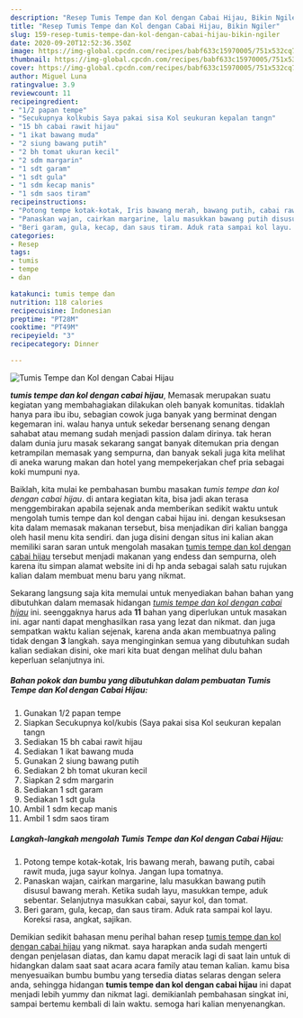 ```yaml
---
description: "Resep Tumis Tempe dan Kol dengan Cabai Hijau, Bikin Ngiler"
title: "Resep Tumis Tempe dan Kol dengan Cabai Hijau, Bikin Ngiler"
slug: 159-resep-tumis-tempe-dan-kol-dengan-cabai-hijau-bikin-ngiler
date: 2020-09-20T12:52:36.350Z
image: https://img-global.cpcdn.com/recipes/babf633c15970005/751x532cq70/tumis-tempe-dan-kol-dengan-cabai-hijau-foto-resep-utama.jpg
thumbnail: https://img-global.cpcdn.com/recipes/babf633c15970005/751x532cq70/tumis-tempe-dan-kol-dengan-cabai-hijau-foto-resep-utama.jpg
cover: https://img-global.cpcdn.com/recipes/babf633c15970005/751x532cq70/tumis-tempe-dan-kol-dengan-cabai-hijau-foto-resep-utama.jpg
author: Miguel Luna
ratingvalue: 3.9
reviewcount: 11
recipeingredient:
- "1/2 papan tempe"
- "Secukupnya kolkubis Saya pakai sisa Kol seukuran kepalan tangn"
- "15 bh cabai rawit hijau"
- "1 ikat bawang muda"
- "2 siung bawang putih"
- "2 bh tomat ukuran kecil"
- "2 sdm margarin"
- "1 sdt garam"
- "1 sdt gula"
- "1 sdm kecap manis"
- "1 sdm saos tiram"
recipeinstructions:
- "Potong tempe kotak-kotak, Iris bawang merah, bawang putih, cabai rawit muda, juga sayur kolnya. Jangan lupa tomatnya."
- "Panaskan wajan, cairkan margarine, lalu masukkan bawang putih disusul bawang merah. Ketika sudah layu, masukkan tempe, aduk sebentar. Selanjutnya masukkan cabai, sayur kol, dan tomat."
- "Beri garam, gula, kecap, dan saus tiram. Aduk rata sampai kol layu. Koreksi rasa, angkat, sajikan."
categories:
- Resep
tags:
- tumis
- tempe
- dan

katakunci: tumis tempe dan 
nutrition: 118 calories
recipecuisine: Indonesian
preptime: "PT28M"
cooktime: "PT49M"
recipeyield: "3"
recipecategory: Dinner

---
```



![Tumis Tempe dan Kol dengan Cabai Hijau](https://img-global.cpcdn.com/recipes/babf633c15970005/751x532cq70/tumis-tempe-dan-kol-dengan-cabai-hijau-foto-resep-utama.jpg)

<b><i>tumis tempe dan kol dengan cabai hijau</i></b>, Memasak merupakan suatu kegiatan yang membahagiakan dilakukan oleh banyak komunitas. tidaklah hanya para ibu ibu, sebagian cowok juga banyak yang berminat dengan kegemaran ini. walau hanya untuk sekedar bersenang senang dengan sahabat atau memang sudah menjadi passion dalam dirinya. tak heran dalam dunia juru masak sekarang sangat banyak ditemukan pria dengan ketrampilan memasak yang sempurna, dan banyak sekali juga kita melihat di aneka warung makan dan hotel yang mempekerjakan chef pria sebagai koki mumpuni nya.

Baiklah, kita mulai ke pembahasan bumbu masakan <i>tumis tempe dan kol dengan cabai hijau</i>. di antara kegiatan kita, bisa jadi akan terasa menggembirakan apabila sejenak anda memberikan sedikit waktu untuk mengolah tumis tempe dan kol dengan cabai hijau ini. dengan kesuksesan kita dalam memasak makanan tersebut, bisa menjadikan diri kalian bangga oleh hasil menu kita sendiri. dan juga disini dengan situs ini kalian akan memiliki saran saran untuk mengolah masakan <u>tumis tempe dan kol dengan cabai hijau</u> tersebut menjadi makanan yang endess dan sempurna, oleh karena itu simpan alamat website ini di hp anda sebagai salah satu rujukan kalian dalam membuat menu baru yang nikmat.




Sekarang langsung saja kita memulai untuk menyediakan bahan bahan yang dibutuhkan dalam memasak hidangan <u><i>tumis tempe dan kol dengan cabai hijau</i></u> ini. seenggaknya harus ada <b>11</b> bahan yang diperlukan untuk masakan ini. agar nanti dapat menghasilkan rasa yang lezat dan nikmat. dan juga sempatkan waktu kalian sejenak, karena anda akan membuatnya paling tidak dengan <b>3</b> langkah. saya menginginkan semua yang dibutuhkan sudah kalian sediakan disini, oke mari kita buat dengan melihat dulu bahan keperluan selanjutnya ini.

<!--inarticleads1-->

##### Bahan pokok dan bumbu yang dibutuhkan dalam pembuatan Tumis Tempe dan Kol dengan Cabai Hijau:

1. Gunakan 1/2 papan tempe
1. Siapkan Secukupnya kol/kubis (Saya pakai sisa Kol seukuran kepalan tangn
1. Sediakan 15 bh cabai rawit hijau
1. Sediakan 1 ikat bawang muda
1. Gunakan 2 siung bawang putih
1. Sediakan 2 bh tomat ukuran kecil
1. Siapkan 2 sdm margarin
1. Sediakan 1 sdt garam
1. Sediakan 1 sdt gula
1. Ambil 1 sdm kecap manis
1. Ambil 1 sdm saos tiram




<!--inarticleads2-->

##### Langkah-langkah mengolah Tumis Tempe dan Kol dengan Cabai Hijau:

1. Potong tempe kotak-kotak, Iris bawang merah, bawang putih, cabai rawit muda, juga sayur kolnya. Jangan lupa tomatnya.
1. Panaskan wajan, cairkan margarine, lalu masukkan bawang putih disusul bawang merah. Ketika sudah layu, masukkan tempe, aduk sebentar. Selanjutnya masukkan cabai, sayur kol, dan tomat.
1. Beri garam, gula, kecap, dan saus tiram. Aduk rata sampai kol layu. Koreksi rasa, angkat, sajikan.




Demikian sedikit bahasan menu perihal bahan resep <u>tumis tempe dan kol dengan cabai hijau</u> yang nikmat. saya harapkan anda sudah mengerti dengan penjelasan diatas, dan kamu dapat meracik lagi di saat lain untuk di hidangkan dalam saat saat acara acara family atau teman kalian. kamu bisa menyesuaikan bumbu bumbu yang tersedia diatas selaras dengan selera anda, sehingga hidangan <b>tumis tempe dan kol dengan cabai hijau</b> ini dapat menjadi lebih yummy dan nikmat lagi. demikianlah pembahasan singkat ini, sampai bertemu kembali di lain waktu. semoga hari kalian menyenangkan.

